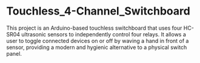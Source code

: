 # Touchless_4-Channel_Switchboard
This project is an Arduino-based touchless switchboard that uses four HC-SR04 ultrasonic sensors to independently control four relays. It allows a user to toggle connected devices on or off by waving a hand in front of a sensor, providing a modern and hygienic alternative to a physical switch panel.
